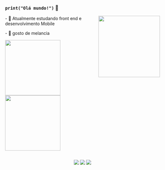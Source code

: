 
### `print("Olá mundo!")` 👋

<img align="right" width="200" src="https://media.giphy.com/media/JIX9t2j0ZTN9S/giphy.gif">
<p align="left"> - 🌱 Atualmente estudando front end e desenvolvimento Mobile</p>
<p align="left"> - 🍉 gosto de melancia</p>

<div align="left">
  <a href="https://github.com/pdr-tuche">
  <img height="180em" src="https://github-readme-stats.vercel.app/api?username=pdr-tuche&show_icons=true&theme=yeblu&include_all_commits=true&count_private=true"/>
  <img height="180em" src="https://github-readme-stats.vercel.app/api/top-langs/?username=pdr-tuche&layout=compact&langs_count=7&theme=yeblu"/>
</div>
  
 ##
  
  <div align='center'>
  <a href="https://www.paypal.com/donate?hosted_button_id=6562HEJZFKUVA" target="_blank"><img src="https://img.shields.io/badge/PayPal-00457C?style=for-the-badge&logo=paypal&logoColor=white" target="_blank"></a>
  <a href="https://instagram.com/pdr.tuche" target="_blank"><img src="https://img.shields.io/badge/-Instagram-%23E4405F?style=for-the-badge&logo=instagram&logoColor=white" target="_blank"></a>
  <a href="https://www.linkedin.com/in/pdr-neves" target="_blank"><img src="https://img.shields.io/badge/LinkedIn-0077B5?style=for-the-badge&logo=linkedin&logoColor=white" target="_blank"></a>
  </div>
